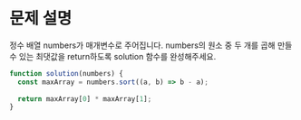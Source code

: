# 문제 설명

정수 배열 numbers가 매개변수로 주어집니다. numbers의 원소 중 두 개를 곱해 만들 수 있는 최댓값을 return하도록 solution 함수를 완성해주세요.


``` javascript
function solution(numbers) {
  const maxArray = numbers.sort((a, b) => b - a);
  
  return maxArray[0] * maxArray[1];
}
```